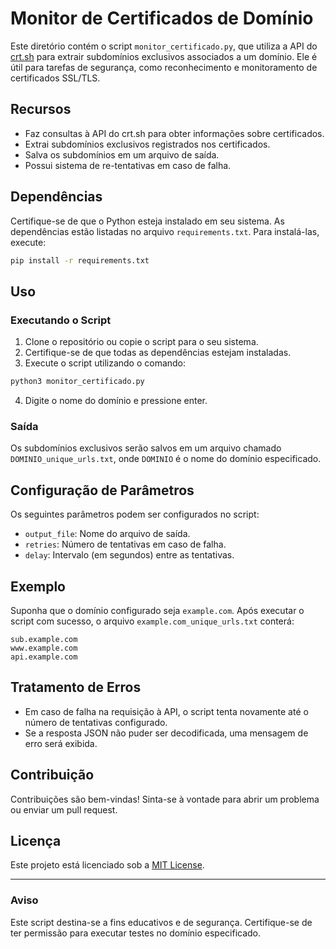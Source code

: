 # Monitor de Certificados de Domínio

Este diretório contém o script `monitor_certificado.py`, que utiliza a API do [crt.sh](https://crt.sh/) para extrair subdomínios exclusivos associados a um domínio. Ele é útil para tarefas de segurança, como reconhecimento e monitoramento de certificados SSL/TLS.

## Recursos

- Faz consultas à API do crt.sh para obter informações sobre certificados.
- Extrai subdomínios exclusivos registrados nos certificados.
- Salva os subdomínios em um arquivo de saída.
- Possui sistema de re-tentativas em caso de falha.

## Dependências

Certifique-se de que o Python esteja instalado em seu sistema. As dependências estão listadas no arquivo `requirements.txt`. Para instalá-las, execute:

```bash
pip install -r requirements.txt
```

## Uso

### Executando o Script

1. Clone o repositório ou copie o script para o seu sistema.
2. Certifique-se de que todas as dependências estejam instaladas.
3. Execute o script utilizando o comando:

```bash
python3 monitor_certificado.py
```

4. Digite o nome do domínio e pressione enter.

### Saída

Os subdomínios exclusivos serão salvos em um arquivo chamado `DOMINIO_unique_urls.txt`, onde `DOMINIO` é o nome do domínio especificado.

## Configuração de Parâmetros

Os seguintes parâmetros podem ser configurados no script:

- `output_file`: Nome do arquivo de saída.
- `retries`: Número de tentativas em caso de falha.
- `delay`: Intervalo (em segundos) entre as tentativas.

## Exemplo

Suponha que o domínio configurado seja `example.com`. Após executar o script com sucesso, o arquivo `example.com_unique_urls.txt` conterá:

```
sub.example.com
www.example.com
api.example.com
```

## Tratamento de Erros

- Em caso de falha na requisição à API, o script tenta novamente até o número de tentativas configurado.
- Se a resposta JSON não puder ser decodificada, uma mensagem de erro será exibida.

## Contribuição

Contribuições são bem-vindas! Sinta-se à vontade para abrir um problema ou enviar um pull request.

## Licença

Este projeto está licenciado sob a [MIT License](LICENSE).

---

### Aviso

Este script destina-se a fins educativos e de segurança. Certifique-se de ter permissão para executar testes no domínio especificado.

